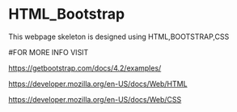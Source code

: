 # HTML_Bootstrap
This webpage skeleton is designed using HTML,BOOTSTRAP,CSS

#FOR MORE INFO VISIT

https://getbootstrap.com/docs/4.2/examples/

https://developer.mozilla.org/en-US/docs/Web/HTML

https://developer.mozilla.org/en-US/docs/Web/CSS

